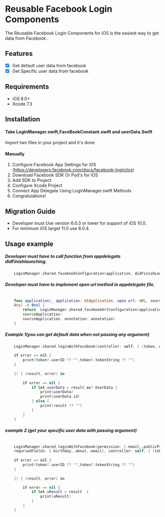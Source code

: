 # Reusable Facebook Login Components


The Reusable Facebook Login Components  for iOS is the easiest way to get data  from Facebook .


## Features

- [x] Get default user data from facebook
- [x] Get Specific user data from facebook

## Requirements

- iOS 8.0+
- Xcode 7.3

## Installation

#### Take LoginManager.swift,FaceBookConstant.swift and userData.Swift
Import two files in your project and it's done

#### Manually
1. Configure Facebook App Settings for iOS (https://developers.facebook.com/docs/facebook-login/ios)
2. Download Facebook SDK Or Pod's for iOS
3. Add SDK to Project
4. Configure Xcode Project
5. Connect App Delegate Using LoginManager.swift Methods
6. Congratulations!

## Migration Guide
- Developer must Use version 6.0.3 or lower for support of iOS 10.0.
- For minimum iOS target 11.0 use 6.0.4.

## Usage example
##### Developer must have to call function from appdelegate didFinishlaunching.

```swift
    LoginManager.shared.facebookConfiguration(application, didFinishLaunchingWithOptions: launchOptions)
```

##### Developer must have to implement open url method in appdelegate file.

```swift

    func application(_ application: UIApplication, open url: URL, sourceApplication: String?, annotation:
    Any) -> Bool {
        return  LoginManager.shared.facebookUrlConfiguration(application, open: url,
        sourceApplication:
        sourceApplication, annotation: annotation)
    }
```

##### Example 1(you can get default data when not passing any argument)

```swift
    LoginManager.shared.loginWithFacebook(controller: self, { (token, error) in
    
    if error == nil {
        print(token?.userID ?? "",token?.tokenString ?? "")
    }
    
    }) { (result, error) in
    
        if error == nil {
            if let userData = result as? UserData {
                print(userData)
                print(userData.id)
            } else {
                print(result ?? "")
            }
        }
    }
```

##### example 2 (get your specific user data with passing argument)

```swift

    LoginManager.shared.loginWithFacebook(permission: [.email,.publicProfile,.userBirthday],
    requriedFields: [.birthday,.about,.email], controller: self, { (token, error) in
    
    if error == nil {
        print(token?.userID ?? "",token?.tokenString ?? "")
    }
    
    }) { (result, error) in

        if error == nil {
            if let uResult = result  {
                print(uResult)
            }
        }
    }

```
